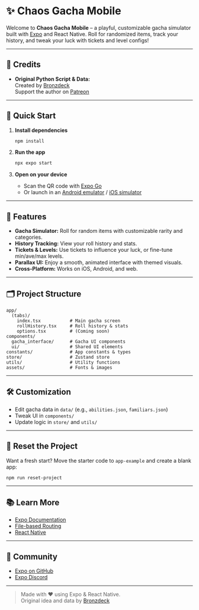 # ✨ Chaos Gacha Mobile

Welcome to **Chaos Gacha Mobile** – a playful, customizable gacha simulator built with [Expo](https://expo.dev) and React Native. Roll for randomized items, track your history, and tweak your luck with tickets and level configs!

---

## 🙏 Credits

- **Original Python Script & Data:**  
  Created by [Bronzdeck](https://github.com/Bronzdeck/ChaosGacha)  
  Support the author on [Patreon](https://www.patreon.com/BronzDeck)

---

## 🚀 Quick Start

1. **Install dependencies**
   ```bash
   npm install
   ```

2. **Run the app**
   ```bash
   npx expo start
   ```

3. **Open on your device**
   - Scan the QR code with [Expo Go](https://expo.dev/go)
   - Or launch in an [Android emulator](https://docs.expo.dev/workflow/android-studio-emulator/) / [iOS simulator](https://docs.expo.dev/workflow/ios-simulator/)

---

## 🎲 Features

- **Gacha Simulator:** Roll for random items with customizable rarity and categories.
- **History Tracking:** View your roll history and stats.
- **Tickets & Levels:** Use tickets to influence your luck, or fine-tune min/ave/max levels.
- **Parallax UI:** Enjoy a smooth, animated interface with themed visuals.
- **Cross-Platform:** Works on iOS, Android, and web.

---

## 🗂️ Project Structure

```
app/
  (tabs)/
    index.tsx           # Main gacha screen
    rollHistory.tsx     # Roll history & stats
    options.tsx         # (Coming soon)
components/
  gacha_interface/      # Gacha UI components
  ui/                   # Shared UI elements
constants/              # App constants & types
store/                  # Zustand store
utils/                  # Utility functions
assets/                 # Fonts & images
```

---

## 🛠️ Customization

- Edit gacha data in `data/` (e.g., `abilities.json`, `familiars.json`)
- Tweak UI in `components/`
- Update logic in `store/` and `utils/`

---

## 🧹 Reset the Project

Want a fresh start? Move the starter code to `app-example` and create a blank app:

```bash
npm run reset-project
```

---

## 📚 Learn More

- [Expo Documentation](https://docs.expo.dev/)
- [File-based Routing](https://docs.expo.dev/router/introduction/)
- [React Native](https://reactnative.dev/)

---

## 💬 Community

- [Expo on GitHub](https://github.com/expo/expo)
- [Expo Discord](https://chat.expo.dev)

---

> Made with ❤️ using Expo & React Native.  
> Original idea and data by [Bronzdeck](https://github.com/Bronzdeck/ChaosGacha)
